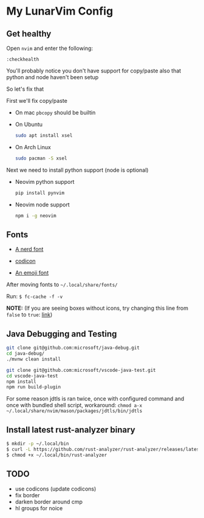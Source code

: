# My LunarVim Config

## Get healthy

Open `nvim` and enter the following:

```
:checkhealth
```

You'll probably notice you don't have support for copy/paste also that python and node haven't been setup

So let's fix that

First we'll fix copy/paste

- On mac `pbcopy` should be builtin

- On Ubuntu

  ```sh
  sudo apt install xsel
  ```

- On Arch Linux

  ```sh
  sudo pacman -S xsel
  ```

Next we need to install python support (node is optional)

- Neovim python support

  ```sh
  pip install pynvim
  ```

- Neovim node support

  ```sh
  npm i -g neovim
  ```

## Fonts

- [A nerd font](https://github.com/ryanoasis/nerd-fonts)

- [codicon](https://github.com/microsoft/vscode-codicons/raw/main/dist/codicon.ttf)
- [An emoji font](https://github.com/googlefonts/noto-emoji/blob/main/fonts/NotoColorEmoji.ttf)

After moving fonts to `~/.local/share/fonts/`

Run: `$ fc-cache -f -v`

**NOTE:** (If you are seeing boxes without icons, try changing this line from `false` to `true`: [link](https://github.com/ChristianChiarulli/nvim/blob/ac41efa237caf3a498077df19a3f31ca4b35caf3/lua/user/icons.lua#L5))

## Java Debugging and Testing

```sh
git clone git@github.com:microsoft/java-debug.git
cd java-debug/
./mvnw clean install
```

```sh
git clone git@github.com:microsoft/vscode-java-test.git
cd vscode-java-test
npm install
npm run build-plugin
```

For some reason jdtls is ran twice, once with configured command and once with bundled shell script, workaround:
`chmod a-x ~/.local/share/nvim/mason/packages/jdtls/bin/jdtls`

## Install latest rust-analyzer binary

```sh
$ mkdir -p ~/.local/bin
$ curl -L https://github.com/rust-analyzer/rust-analyzer/releases/latest/download/rust-analyzer-x86_64-unknown-linux-gnu.gz | gunzip -c - > ~/.local/bin/rust-analyzer
$ chmod +x ~/.local/bin/rust-analyzer
```

## TODO

- use codicons (update codicons)
- fix border
- darken border around cmp
- hl groups for noice
